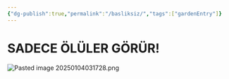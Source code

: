 ```yaml
---
{"dg-publish":true,"permalink":"/basliksiz/","tags":["gardenEntry"]}
---
```



# **SADECE ÖLÜLER GÖRÜR!**

![Pasted image 20250104031728.png](/img/user/Pasted%20image%2020250104031728.png)



